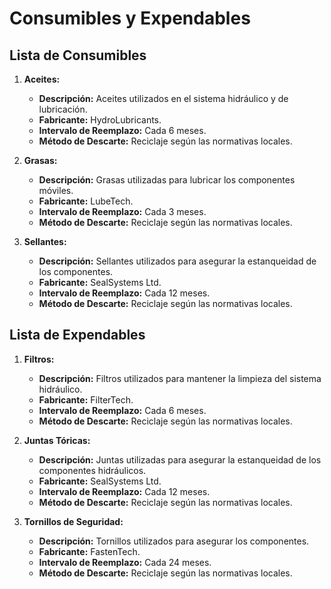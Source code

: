# Consumibles y Expendables

## Lista de Consumibles

1. **Aceites:**
   - **Descripción:** Aceites utilizados en el sistema hidráulico y de lubricación.
   - **Fabricante:** HydroLubricants.
   - **Intervalo de Reemplazo:** Cada 6 meses.
   - **Método de Descarte:** Reciclaje según las normativas locales.

2. **Grasas:**
   - **Descripción:** Grasas utilizadas para lubricar los componentes móviles.
   - **Fabricante:** LubeTech.
   - **Intervalo de Reemplazo:** Cada 3 meses.
   - **Método de Descarte:** Reciclaje según las normativas locales.

3. **Sellantes:**
   - **Descripción:** Sellantes utilizados para asegurar la estanqueidad de los componentes.
   - **Fabricante:** SealSystems Ltd.
   - **Intervalo de Reemplazo:** Cada 12 meses.
   - **Método de Descarte:** Reciclaje según las normativas locales.

## Lista de Expendables

1. **Filtros:**
   - **Descripción:** Filtros utilizados para mantener la limpieza del sistema hidráulico.
   - **Fabricante:** FilterTech.
   - **Intervalo de Reemplazo:** Cada 6 meses.
   - **Método de Descarte:** Reciclaje según las normativas locales.

2. **Juntas Tóricas:**
   - **Descripción:** Juntas utilizadas para asegurar la estanqueidad de los componentes hidráulicos.
   - **Fabricante:** SealSystems Ltd.
   - **Intervalo de Reemplazo:** Cada 12 meses.
   - **Método de Descarte:** Reciclaje según las normativas locales.

3. **Tornillos de Seguridad:**
   - **Descripción:** Tornillos utilizados para asegurar los componentes.
   - **Fabricante:** FastenTech.
   - **Intervalo de Reemplazo:** Cada 24 meses.
   - **Método de Descarte:** Reciclaje según las normativas locales.

